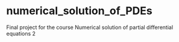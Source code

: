 # numerical_solution_of_PDEs
Final project for the course Numerical solution of partial differential equations 2
